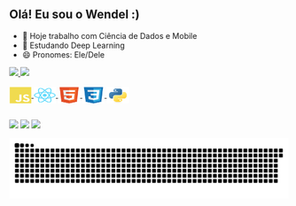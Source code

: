 ## Olá! Eu sou o Wendel :)


- 🔭 Hoje trabalho com Ciência de Dados e Mobile
- 🌱 Estudando Deep Learning
- 😄 Pronomes: Ele/Dele

 <div>
  <a href="https://github.com/wendeljuliao">
  <img height="180em" src="https://github-readme-stats.vercel.app/api?username=wendeljuliao&show_icons=true&theme=dracula&include_all_commits=true&count_private=true"/>
  <img height="180em" src="https://github-readme-stats.vercel.app/api/top-langs/?username=wendeljuliao&layout=compact&langs_count=7&theme=dracula"/>
 </div>
  
 <div style="display: inline_block"><br>
  <img align="center" alt="Wendel-Js" height="30" width="40" src="https://raw.githubusercontent.com/devicons/devicon/master/icons/javascript/javascript-plain.svg">
  <img align="center" alt="Wendel-React" height="30" width="40" src="https://raw.githubusercontent.com/devicons/devicon/master/icons/react/react-original.svg">
  <img align="center" alt="Wendel-HTML" height="30" width="40" src="https://raw.githubusercontent.com/devicons/devicon/master/icons/html5/html5-original.svg">
  <img align="center" alt="Wendel-CSS" height="30" width="40" src="https://raw.githubusercontent.com/devicons/devicon/master/icons/css3/css3-original.svg">
  <img align="center" alt="Wendel-Python" height="30" width="40" src="https://raw.githubusercontent.com/devicons/devicon/master/icons/python/python-original.svg">
 </div>  
  
 ##
 
  <div>
    <a href="https://www.youtube.com/channel/UCS6GpBnNyEhjWNJ7KhOJtHQ" target="_blank"><img src="https://img.shields.io/badge/YouTube-FF0000?style=for-the-badge&logo=youtube&logoColor=white" target="_blank"></a>
  <a href="https://instagram.com/wendel_juliao" target="_blank"><img src="https://img.shields.io/badge/-Instagram-%23E4405F?style=for-the-badge&logo=instagram&logoColor=white" target="_blank"></a>
  <a href = "mailto:wendel.juliao@gmail.com"><img src="https://img.shields.io/badge/-Gmail-%23333?style=for-the-badge&logo=gmail&logoColor=white" target="_blank"></a>
 
  ![Snake animation](https://github.com/wendeljuliao/wendeljuliao/blob/output/github-contribution-grid-snake.svg)
    
  </div>
  
